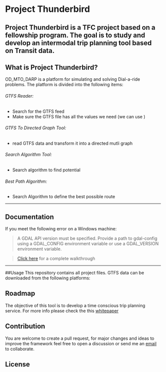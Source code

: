 # Project Thunderbird
Project Thunderbird is a TFC project based on a fellowship program. The goal is to study and develop an intermodal
trip planning tool based on Transit data.
 ---
## What is Project Thunderbird?
OD_MTO_DARP is a platform for simulating and solving Dial-a-ride problems.
The platform is divided into the following items:
###### GTFS Reader:
* Search for the GTFS feed
* Make sure the GTFS file has all the values we need (we can use )
###### GTFS To Directed Graph Tool:
* read GTFS data and transform it into a directed mutli graph
###### Search Algorithm Tool:
* Search algorithm to find potential 
###### Best Path Algorithm:
* Search Algorithm to define the best possible route 

---
## Documentation
If you meet the following error on a Windows machine:

> A GDAL API version must be specified. Provide a path to gdal-config using a GDAL_CONFIG environment variable or use a GDAL_VERSION environment variable.

>[Click here](https://docs.google.com/document/d/1PF0l9LtsrhsUs3WZcB8eT20CzDM3_sy-0xHDDod95Vo/edit?usp=sharing) for a complete walkthrough
---

##Usage
This repository contains all project files. GTFS data can be downloaded from the following platforms:
## Roadmap
The objective of this tool is to develop a time conscious trip planning service. For more info please check the this [whitepaper](https://docs.google.com/document/d/1wl_YGfecbTujSkPWsCfECim2OPL1EkT04-U0yEIWXBg/edit?usp=sharing) 
## Contribution 
You are welcome to create a pull request, for major changes and ideas to improve the framework feel free to open a discussion
or send me an [email](ayman.mahmoud@student-cs.fr) to collaborate.

## License